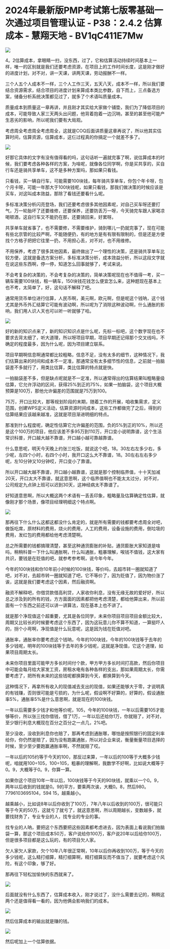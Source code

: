 # 2024年最新版PMP考试第七版零基础一次通过项目管理认证 - P38：2.4.2 估算成本 - 慧翔天地 - BV1qC411E7Mw

![](img/a86034e2c8fb21b4384b07af69cb78db_0.png)

4。2估算成本，拿眼睛一扫，没东西，过了，它和估算活动持续时间基本上一样，唯一的区别就是我们还要考虑资源，在项目上的工作时间长度，这是刚才做好的进度计划，对不对，讲一天课，讲两天课，劳动报酬不一样。

三个人五个人成本不一样，三个人工作三天，五天八天，成本不一样，所以我们要结合资源需求，结合项目的进度计划来算成本类比参数，自下而上，三点备选方案，储备分析系统决策都见过了，就多了个术语叫质量成本。

质量成本到质量这一章再讲，并且刚才其实给大家做个铺垫，我们为了降低项目的成本，可能导致人家三天两头出问题，他背着抱着一边沉呐，甚至的甚至他可能产生恶劣的影响，所以呢我们要有大局观。

考虑周全考虑周全考虑周全，这就是COQ后面讲质量这章再说了，所以他其实估算时间，估算资源，估算成本，这仨过程真的你搞定一个就差不多了。



![](img/a86034e2c8fb21b4384b07af69cb78db_2.png)

好那它具体的文字有没有值得看的吗，这句话听一遍就完事了啊，说估算成本的时候，我们要考虑各种各样的方案，为啥呢，就像各位同学啊，你是买共享的，买自行车还是骑共享单车，这不是多种方案吗，那如果只看钱。

只看钱，买一辆自行车，可能需要100块钱，每年骑共享单车，你包个年卡呀，包个月卡呀，可能一年那大于100块钱呢，如果只看钱，那我们做决策的时候应该是买车，对这叫成本效益，那除了看钱还要看什么呢。

多标准决策分析闪亮登场，我们还要考虑很多其他因素呢，对自己买车呀还要打气，万一轮胎坏了还要维修，还要保养，还要防丢万一呀，今天骑完车跟人家喝凉喝顿酒，这自行车又不能扔在那，还要骑回来，好累呀。

共享单车就省事了，也不需要修，不需要维护，骑到哪儿一扔就完事了，现在可能有些北京管的比较严啊，不能随便扔，有的地方是有有限有限制的，但是还是方便找个方格子把把它往里一扔，不用担心丢，对不对，也不用维修。

不用保养，考虑了很多其他因素，最终做出了一个理性的决策，还是骑共享单车比较方便，这就是备选方案分析，多标准决策分析，成本效益分析，所以这段文字就在说这些东西啊，停一停，知道怎么回事就够了，考试来说。

不会考复杂的决策的，不会考复杂的决策的，简单决策呢现在也不值得一考，买一辆车需要100块钱，租一辆车，150块钱花钱怎么便宜怎么来，这种题现在基本上也不考，太简单了，好，这句话不解释了吧。

通常用货币单位进行估算，人民币啊，美元啊，欧元啊，但是呢这个钱呐，这个钱尤其是外币外汇结算它可能有波动啊，所以呢为了消除这种波动啊，什么通胀的影响，我们用人识人天也可以听一听就够了哈。



![](img/a86034e2c8fb21b4384b07af69cb78db_4.png)

好的新的知识点来了，新的知识知识点是什么呢，先标一标吧，这个数字现在也不要求去背太细了，听大道理，所以呀项目早期，项目早期还记得那个交叉线吗，不确定的程度最多，因为什么呢，因为项目建立联系。

项目早期啊信息啊通常都比较粗略，信息不足，没有太多的细节，这种情况下，我们估算出来的时间和成本不一定准，那通常没有太多细节性的信息，之前就一拍脑袋差不多就行了，用类比估算，类比估算的特点就是快。

一拍脑袋差不多，但是缺点呢就是不一定准，所以通常得出的估算结果叫粗略量级估算，它允许浮动的区间，获得25%到正的75%，如果一拍脑袋，这个项目大概预算是100万，那他允许偏差的范围就是75万到100。

75万，开口比较大，那等规划阶段的末期，随着工作的开展，咱收集需求，定义范围，创建WPS定义活动，估算资源时间成本，这些工作都做完了之后，得到的估算结果应该越来越准，这就是项目渐进明细的特点。

那准到什么程度呢，确定性估算它允许偏差的范围，负的5%到正的10%，所以还是这个100万的项目，他应该差不多95万到110万，开口变小说明靠谱，这个生活常识科普，开口越大越不靠谱，开口越小越可靠越靠谱。

什么意思呢，明天今天晚上约张三吃饭，就说这个吧，18。30左右左多少右，多少呢，左四个小时，右四个小时，我开口这么大不靠谱，18。30左右左右多少呢，左10分钟又10分钟哎，开口变小了靠谱。

所以开口越大越不靠谱，开口越小越靠谱，这就是那个控制临界值，十十天加减20天，开口太大不靠谱，就这意思啊，这个临界值啊也不能太太过分，对不对，公司规定九点钟上班可以迟到30天，这神经病太不靠谱了。

好知道意思啊，所以大概这两个术语有一丢丢印象，粗略量及估算确定性估算，就像刚才那个场景，像项目经理明细这个特点啊。



![](img/a86034e2c8fb21b4384b07af69cb78db_6.png)

那再往下什么什么这都这都没什么肯定的，就是所有需要的钱都要考虑周全对吧，做饭吃席，原材料的费用，烧火的费用，人工的费用，设备设施的费用，倒垃圾的费用，发红包的费用都给他考虑清楚啊。

总之所需要的钱都搞理清楚，甚至这种通货膨胀的补贴，通货膨胀大家知道是啥吗，稍稍科普一下什么叫通胀啊，什么叫通胀，粗暴理解，唉钱不值钱，这大家有共识，要钱是在贬值的吧，就参考参考啊，说今年今年。

今年的100块钱和你10年前小时候的100块钱，等价吗，去超市转一圈就知道了吧，对不对，去超市转一圈就知道了吧，它不等价了，因为贬值了，因为物价涨了诶，这就是我们要考虑这个因素，然后融资啊。

融资不解释吧，你借贷款借高利贷，人家收你利息，没有无缘无故的爱好好，所以总之涉及到的所有的钱，方方面面的因素都把他考虑清楚，都给他算出来，所以前面有一个东西之前还可以讲一讲算法，现在基本上也不讲了。

就是那个净现值这个超重要，尤其是各位同学，未来你项目项目项目金额比较大，周期又比较长的时候要考虑这个东西了，因为这玩意儿你不算不知道，一算挺吓人的，拐个小弯啊，净现值是什么玩意呢，这是因为钱在贬值对吧。

通胀率，通胀率你要考虑这个钱呐，今年的100块钱，今年的100块钱等于去年的多少钱呢，明年的100块钱等于去年的多少钱呢，这就是净现值，它这个道理，如果项目周期太长。

未来你项目里面可能甲方多长时间付个款，甲方甲方多长时间打高款，然后你项目中可能会每月给大家发工资，房租水电有各种各样的支出，那如果周期太长，你需要考虑了，把所有未来的这些钱呢都换算到今天，都换算到今天。

这种情况下，再拿所有收入的现值减去支出的现值，如果还能够大于零，才说明真的有钱赚，否则很可能是亏损的，为什么呢，假设啊不好算的，好算的，假设通胀率5%，通胀率5%是什么意思啊，就是现在的100块钱。

一年以后需要多少钱才和他等价呢，105，今年的100块钱，一年以后需要105才能够等价，所以张三找你借钱，借了1万，一年以后还给你1万，你就赔了，对不对，至少银行利息大概现在百分之百分之一点几，2%吧。

至少没收，没收到利息你也赔了，那再考虑到通胀哪，哪怕是按照银行的固定利率给你，你仍然是赔了，因为没有跑赢通胀，所以对企业来说，衡量衡量项目选择的时候，至少至少要跑赢通胀率啊，不然就赔了哎。

一年以后的105约等于今天的100，那反过来算，一年以后的100等于大概多少钱呢，咱就用100÷105，100÷105，粗暴的理解啊，我数学不好啊，比如说大概等于0。9，大概等于0。9，你算一算。

如果你这个项目10年一年以后，100块钱等于今天的90块钱，就乘以一个0。9，两年以后收到的钱就是0。9的平方，要乘两次诶，大概0。8，然后980。7796103695104，594 15，越乘越小。

越乘越小，比如说8年以后你收到了100万，7年八年以后收到的100万，很可能只等于今天的50万，这就亏了就亏了，就这意思啊，所以周期越长，变数越多，就要找财务了，专业专业的人，找专业的专业的事。

找专业的人呐，要把这个东西要把这些因素都考虑进去，因为表面上看说我们拍脑袋一算，那这个项目成本50万，客户说给你100万，客户说20年以后给你100万，但是很多项目都是这么玩的，有的项目欠人家。

欠人家欠人家款，欠个10年八年很正常啊，10年以后你再收到100万，等于今天的多少钱呢，这么精打细算，精打细算啊，精打细算反而不值当了，就要考虑这个风险，有这个印象，够了好。

那再往下轻松加愉快的东西就来了。

![](img/a86034e2c8fb21b4384b07af69cb78db_8.png)

后面就没有什么东西了，估算成本收入，刚才说过了，没什么需要去记的，稍稍这两个还是值得看一看的，因为他俩会影响我们的成本。



![](img/a86034e2c8fb21b4384b07af69cb78db_10.png)

然后估算成本的输出就是赚的钱。

![](img/a86034e2c8fb21b4384b07af69cb78db_12.png)

然后呢加上一个估算依据。